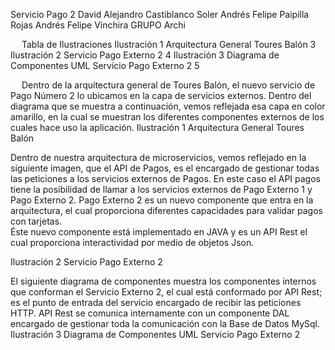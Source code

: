 Servicio Pago 2
David Alejandro Castiblanco Soler
Andrés Felipe Paipilla Rojas
Andrés Felipe Vinchira
GRUPO Archi

 
Tabla de Ilustraciones
Ilustración 1 Arquitectura General Toures Balón	3
Ilustración 2 Servicio Pago Externo 2	4
Ilustración 3 Diagrama de Componentes UML Servicio Pago Externo 2	5


 
Dentro de la arquitectura general de Toures Balón, el nuevo servicio de Pago Número 2 lo ubicamos en la capa de servicios externos. Dentro del diagrama que se muestra a continuación, vemos reflejada esa capa en color amarillo, en la cual se muestran los diferentes componentes externos de los cuales hace uso la aplicación.
Ilustración 1 Arquitectura General Toures Balón

 
Dentro de nuestra arquitectura de microservicios, vemos reflejado en la siguiente imagen, que el API de Pagos, es el encargado de gestionar todas las peticiones a los servicios externos de Pagos.  En este caso el API pagos tiene la posibilidad de llamar a los servicios externos de Pago Externo 1 y Pago Externo 2.  Pago Externo 2 es un nuevo componente que entra en la arquitectura, el cual proporciona diferentes capacidades para validar pagos con tarjetas.  
Éste nuevo componente está implementado en JAVA y es un API Rest el cual proporciona interactividad por medio de objetos Json.

Ilustración 2 Servicio Pago Externo 2
 
El siguiente diagrama de componentes muestra los componentes internos que conforman el Servicio Externo 2, el cual está conformado por API Rest; es el punto de entrada del servicio encargado de recibir las peticiones HTTP.  API Rest se comunica internamente con un componente DAL encargado de gestionar toda la comunicación con la Base de Datos MySql.
Ilustración 3 Diagrama de Componentes UML Servicio Pago Externo 2
 


